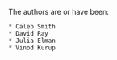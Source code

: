 The authors are or have been:

    * Caleb Smith
    * David Ray
    * Julia Elman
    * Vinod Kurup
